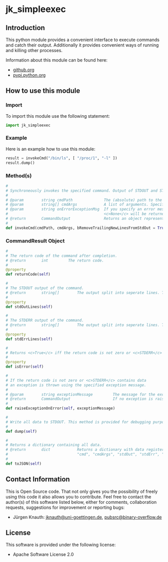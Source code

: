 jk_simpleexec
=============

Introduction
------------

This python module provides a convenient interface to execute commands and catch their output. Additionally it provides convenient ways of running and killing other processes.

Information about this module can be found here:

* [github.org](https://github.com/jkpubsrc/python-module-jk-simpleexec)
* [pypi.python.org](https://pypi.python.org/pypi/jk_simpleexec)

How to use this module
----------------------

### Import

To import this module use the following statement:

```python
import jk_simpleexec
```

### Example

Here is an example how to use this module:

```python
result = invokeCmd("/bin/ls", [ "/proc/1", "-l" ])
result.dump()
```

### Method(s)

```python
#
# Synchroneously invokes the specified command. Output of STDOUT and STDERR is caught.
#
# @param		string cmdPath				The (absolute) path to the program to invoke
# @param		string[] cmdArgs			A list of arguments. Specify <c>None</c> if you do not want to have any arguments.
# @param		string onErrorExceptionMsg	If you specify an error message here an exception is thrown. If <c>None</c> is specified
#											<c>None</c> will be returned and no exception will be thrown.
# @return		CommandOutput				Returns an object representing the results.
#
def invokeCmd(cmdPath, cmdArgs, bRemoveTrailingNewLinesFromStdOut = True, bRemoveTrailingNewLinesFromStdErr = True)
```

### CommandResult Object

```python
#
# The return code of the command after completion.
# @return		int			The return code.
#
@property
def returnCode(self)
```

```python
#
# The STDOUT output of the command.
# @return		string[]		The output split into seperate lines. This property always returns a list, never <c>None</c>.
#
@property
def stdOutLines(self)
```

```python
#
# The STDERR output of the command.
# @return		string[]		The output split into seperate lines. This property always returns a list, never <c>None</c>.
#
@property
def stdErrLines(self)
```

```python
#
# Returns <c>True</c> iff the return code is not zero or <c>STDERR</c> contains data
#
@property
def isError(self)
```

```python
#
# If the return code is not zero or <c>STDERR</c> contains data
# an exception is thrown using the specified exception message.
#
# @param		string exceptionMessage			The message for the exception raised.
# @return		CommandOutput					If no exception is raised the object itself is returned.
#
def raiseExceptionOnError(self, exceptionMessage)
```

```python
#
# Write all data to STDOUT. This method is provided for debugging purposes of your software.
#
def dump(self)
```

```python
#
# Returns a dictionary containing all data.
# @return		dict			Returns a dictionary with data registered at the following keys:
#								"cmd", "cmdArgs", "stdOut", "stdErr", "retCode"
#
def toJSON(self)
```

Contact Information
-------------------

This is Open Source code. That not only gives you the possibility of freely using this code it also
allows you to contribute. Feel free to contact the author(s) of this software listed below, either
for comments, collaboration requests, suggestions for improvement or reporting bugs:

* Jürgen Knauth: jknauth@uni-goettingen.de, pubsrc@binary-overflow.de

License
-------

This software is provided under the following license:

* Apache Software License 2.0



